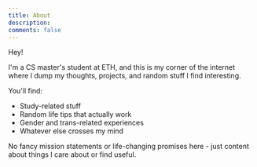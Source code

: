 ```yaml
---
title: About
description: ⠀
comments: false
---
```


Hey!

I'm a CS master's student at ETH, and this is my corner of the internet where I dump my thoughts, projects, and random stuff I find interesting.

You'll find:

- Study-related stuff
- Random life tips that actually work
- Gender and trans-related experiences
- Whatever else crosses my mind

No fancy mission statements or life-changing promises here - just content about things I care about or find useful.
